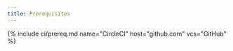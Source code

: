 ```yaml
---
title: Prerequisites
---
```


{% include ci/prereq.md name="CircleCI" host="github.com" vcs="GitHub" %}
